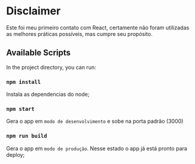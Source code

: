 # Disclaimer
Este foi meu primeiro contato com React, certamente não foram utilizadas as melhores práticas possíveis, mas cumpre seu propósito.

## Available Scripts

In the project directory, you can run:

### `npm install`
Instala as dependencias do node;
### `npm start`
Gera o app em `modo de desenvolvimento` e sobe na porta padrão (3000)

### `npm run build`
Gera o app em `modo de produção`.
Nesse estado o app já está pronto para deploy;
